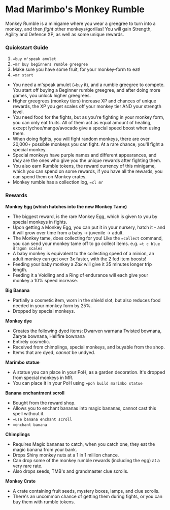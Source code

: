 # Mad Marimbo's Monkey Rumble

Monkey Rumble is a minigame where you wear a greegree to turn into a monkey, and then _fight_ other monkeys/gorillas! You will gain Strength, Agility and Defence XP, as well as some unique rewards.

### Quickstart Guide

1. `=buy m'speak amulet`
2. `=mr buy beginners rumble greegree`
3. Make sure you have some fruit, for your monkey-form to eat!
4. `=mr start`

* You need a m'speak amulet \(`=buy` it\), and a rumble greegree to compete. You start off buying a Beginner rumble greegree, and after doing more games, you unlock higher greegrees.
* Higher greegrees \(monkey tiers\) increase XP and chances of unique rewards, the XP you get scales off your monkey tier AND your strength level.
* You need food for the fights, but as you're fighting in your monkey form, you can only eat fruits. All of them act as equal amount of healing, except lychee/mango/avocado give a special speed boost when using them.
* When doing fights, you will fight random monkeys, there are over 20,000+ possible monkeys you can fight. At a rare chance, you'll fight a special monkey.
* Special monkeys have purple names and different appearances, and _they_ are the ones who give you the unique rewards after fighting them.
* You also earn Rumble tokens, the reward currency of this minigame, which you can spend on some rewards, if you have all the rewards, you can spend them on Monkey crates.
* Monkey rumble has a collection log, `=cl mr`

### Rewards

**Monkey Egg \(which hatches into the new Monkey Tame\)**

* The biggest reward, is the rare Monkey Egg, which is given to you by special monkeys in fights.
* Upon getting a Monkey Egg, you can put it in your nursery, hatch it - and it will grow over time from a baby -&gt; juvenile -&gt; adult.
* The Monkey tame, does collecting for you! Like the `=collect` command, you can send your monkey tame off to go collect items. e.g. `=t c blue dragon scales`
* A baby monkey is equivalent to the collecting speed of a minion, an adult monkey can get over 3x faster, with the 2 fed item boosts!
* Feeding your baby monkey a _Zak_ will give it 35 minutes longer trip length.
* Feeding it a Voidling and a Ring of endurance will each give your monkey a 10% speed increase.

**Big Banana** 

* Partially a cosmetic item, worn in the shield slot, but also reduces food needed in your monkey form by 25%. 
* Dropped by special monkeys.

**Monkey dye**

* Creates the following dyed items: Dwarven warnana Twisted bownana, Zaryte bownana, Hellfire bownana
* Entirely cosmetic.
* Received from chimplings, special monkeys, and buyable from the shop.
* Items that are dyed, _cannot_ be undyed.

**Marimbo statue**

* A statue you can place in your PoH, as a garden decoration. It's dropped from special monkeys in MR.
* You can place it in your PoH using `=poh build marimbo statue`

**Banana enchantment scroll**

* Bought from the reward shop.
* Allows you to enchant bananas into magic bananas, cannot cast this spell without it.
* `=use banana enchant scroll`
* `=enchant banana`

**Chimplings**

* Requires Magic bananas to catch, when you catch one, they eat the magic banana from your bank.
* Drops Shiny monkey nuts at a 1 in 1 million chance.
* Can drop some of the monkey rumble rewards \(including the egg\) at a very rare rate.
* Also drops seeds, TMB's and grandmaster clue scrolls.

**Monkey Crate**

* A crate containing fruit seeds, mystery boxes, lamps, and clue scrolls.
* There's an uncommon chance of getting them during fights, or you can buy them with rumble tokens.

